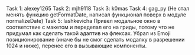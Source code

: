 Task 1: alexey1265
Task 2: mjh9118
Task 3: k0mas
Task 4: gag_py (Не стал менять функцию getFormatDate, написал функционал поверх в модуле normalizeDate)
Task 5: lashkevicha Привел модальное окно в соответствие с макетом и переделал его на гриды, потому что не придумал как сделать такой адаптив на флексах. Убрал из Emoji позиционирование (иначе бы не смог сделать модалку в разрешении 1024 и ниже), перенес его в вызывающие компоненты.
